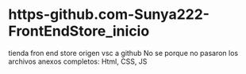 # https-github.com-Sunya222-FrontEndStore_inicio
tienda  fron end store origen vsc a github
No se porque no pasaron los archivos anexos completos: Html, CSS, JS
